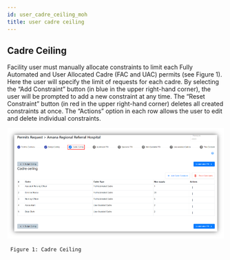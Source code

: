 ```yaml
---
id: user_cadre_ceiling_moh
title: user cadre ceiling
---
```


## Cadre Ceiling

Facility user must manually allocate constraints to limit each Fully Automated and User Allocated Cadre (FAC and UAC) permits (see Figure 1). Here the user will specify the limit of requests for each cadre. By selecting the “Add Constraint” button (in blue in the upper right-hand corner), the user will be prompted to add a new constraint at any time. The “Reset Constraint” button (in red in the upper right-hand corner) deletes all created constraints at once. The “Actions” option in each row allows the user to edit and delete individual constraints.

![img alt](/img/user_cadre_ceiling_moh.png)

     Figure 1: Cadre Ceiling

